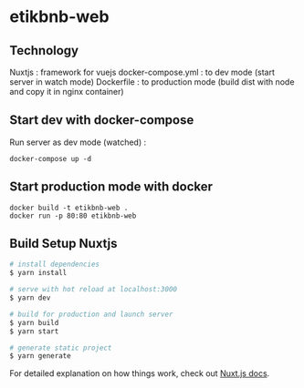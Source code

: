 # etikbnb-web

## Technology

Nuxtjs : framework for vuejs
docker-compose.yml : to dev mode (start server in watch mode)
Dockerfile : to production mode (build dist with node and copy it in nginx container)

## Start dev with docker-compose

Run server as dev mode (watched) : 
```
docker-compose up -d
```

## Start production mode with docker

``` 
docker build -t etikbnb-web .
docker run -p 80:80 etikbnb-web
```

## Build Setup Nuxtjs

```bash
# install dependencies
$ yarn install

# serve with hot reload at localhost:3000
$ yarn dev

# build for production and launch server
$ yarn build
$ yarn start

# generate static project
$ yarn generate
```

For detailed explanation on how things work, check out [Nuxt.js docs](https://nuxtjs.org).
